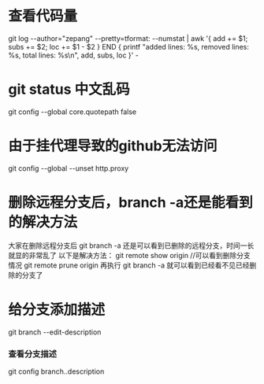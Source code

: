 # 查看代码量

git log --author="zepang" --pretty=tformat: --numstat | awk '{ add += $1; subs += $2; loc += $1 - $2 } END { printf "added lines: %s, removed lines: %s, total lines: %s\n", add, subs, loc }' -

# git status 中文乱码

git config --global core.quotepath false

# 由于挂代理导致的github无法访问

git config --global --unset http.proxy

# 删除远程分支后，branch -a还是能看到的解决方法

大家在删除远程分支后 
git branch -a 
还是可以看到已删除的远程分支，时间一长就显的非常乱了 
以下是解决方法： 
git remote show origin //可以看到删除分支情况 
git remote prune origin 
再执行 
git branch -a 
就可以看到已经看不见已经删除的分支了

# 给分支添加描述

git branch --edit-description

### 查看分支描述

git config branch.<branch name>.description
